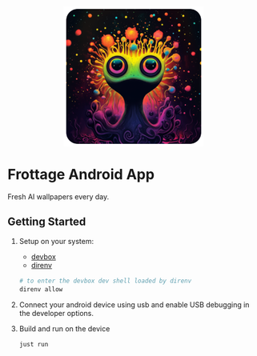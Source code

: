 <p align="center"><img align="center" width="280" src="./assets/icon.svg"/></p>


# Frottage Android App

Fresh AI wallpapers every day.

## Getting Started

1. Setup on your system:

   - [devbox](https://www.jetpack.io/devbox)
   - [direnv](https://direnv.net/)

   ```bash
   # to enter the devbox dev shell loaded by direnv
   direnv allow
   ```

1. Connect your android device using usb and enable USB debugging in the developer options.

1. Build and run on the device

   ```bash
   just run
   ```
